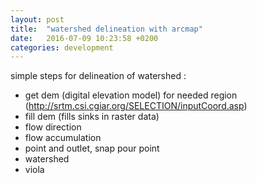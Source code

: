```yaml
---
layout: post
title:  "watershed delineation with arcmap"
date:   2016-07-09 10:23:58 +0200
categories: development
---
```

simple steps for delineation of watershed :
* get dem (digital elevation model) for needed region 
(http://srtm.csi.cgiar.org/SELECTION/inputCoord.asp)
* fill dem (fills sinks in raster data)
* flow direction
* flow accumulation
* point and outlet, snap pour point
* watershed
* viola